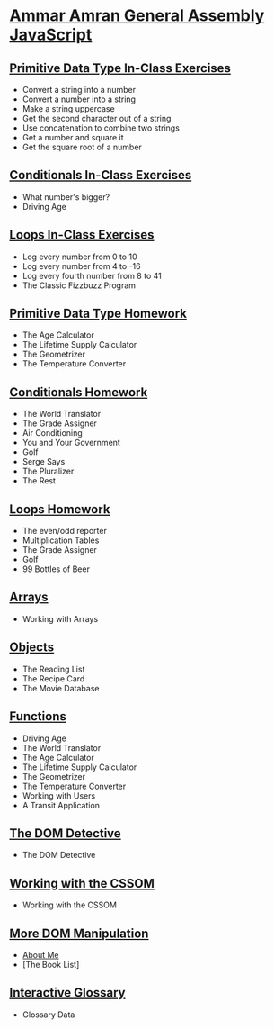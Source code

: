 # [Ammar Amran General Assembly JavaScript](https://github.com/ammr0110/Ammar-Amran-GA-JS)

## [Primitive Data Type In-Class Exercises](https://github.com/ammr0110/Ammar-Amran-GA-JS/blob/76161e2ba27c1d1845204f08c16712053d90cbf8/class_00/Primitive%20Data%20Type%20In-Class%20Exercises.js)

- Convert a string into a number
- Convert a number into a string
- Make a string uppercase
- Get the second character out of a string
- Use concatenation to combine two strings
- Get a number and square it
- Get the square root of a number

## [Conditionals In-Class Exercises](https://github.com/ammr0110/Ammar-Amran-GA-JS/blob/76161e2ba27c1d1845204f08c16712053d90cbf8/class_00/Conditionals%20In-Class%20Exercises.js)

- What number's bigger?
- Driving Age

## [Loops In-Class Exercises](https://github.com/ammr0110/Ammar-Amran-GA-JS/blob/76161e2ba27c1d1845204f08c16712053d90cbf8/class_00/Loops%20In-Class%20Exercises.js)

- Log every number from 0 to 10
- Log every number from 4 to -16
- Log every fourth number from 8 to 41
- The Classic Fizzbuzz Program

## [Primitive Data Type Homework](https://github.com/ammr0110/Ammar-Amran-GA-JS/blob/76161e2ba27c1d1845204f08c16712053d90cbf8/class_00/Primitive%20Data%20Type%20Homework.js)

- The Age Calculator
- The Lifetime Supply Calculator
- The Geometrizer
- The Temperature Converter

## [Conditionals Homework](https://github.com/ammr0110/Ammar-Amran-GA-JS/blob/76161e2ba27c1d1845204f08c16712053d90cbf8/class_00/Conditionals%20Homework.js)

- The World Translator
- The Grade Assigner
- Air Conditioning
- You and Your Government
- Golf
- Serge Says
- The Pluralizer
- The Rest

## [Loops Homework](https://github.com/ammr0110/Ammar-Amran-GA-JS/blob/76161e2ba27c1d1845204f08c16712053d90cbf8/class_00/Loops%20Homework.js)

- The even/odd reporter
- Multiplication Tables
- The Grade Assigner
- Golf
- 99 Bottles of Beer

## [Arrays](https://github.com/ammr0110/Ammar-Amran-GA-JS/blob/76161e2ba27c1d1845204f08c16712053d90cbf8/class_01/Arrays.js)

- Working with Arrays

## [Objects](https://github.com/ammr0110/Ammar-Amran-GA-JS/blob/76161e2ba27c1d1845204f08c16712053d90cbf8/class_01/Objects.js)

- The Reading List
- The Recipe Card
- The Movie Database

## [Functions](https://github.com/ammr0110/Ammar-Amran-GA-JS/blob/76161e2ba27c1d1845204f08c16712053d90cbf8/class_01/Functions.js)

- Driving Age
- The World Translator
- The Age Calculator
- The Lifetime Supply Calculator
- The Geometrizer
- The Temperature Converter
- Working with Users
- A Transit Application

## [The DOM Detective](https://github.com/ammr0110/Ammar-Amran-GA-JS/blob/76161e2ba27c1d1845204f08c16712053d90cbf8/class_02/The%20DOM%20Detective.js)

- The DOM Detective

## [Working with the CSSOM](https://github.com/ammr0110/Ammar-Amran-GA-JS/blob/76161e2ba27c1d1845204f08c16712053d90cbf8/class_02/Working%20with%20the%20CSSOM.js)

- Working with the CSSOM

## [More DOM Manipulation](https://github.com/ammr0110/Ammar-Amran-GA-JS/blob/76161e2ba27c1d1845204f08c16712053d90cbf8/class_02/More%20DOM%20Manipulation.md)

- [About Me](https://github.com/ammr0110/Ammar-Amran-GA-JS/blob/76161e2ba27c1d1845204f08c16712053d90cbf8/class_02/aboutme.html)
- [The Book List]

## [Interactive Glossary](https://github.com/ammr0110/Ammar-Amran-GA-JS/blob/76161e2ba27c1d1845204f08c16712053d90cbf8/class_03/glossaryData.js)

- Glossary Data
